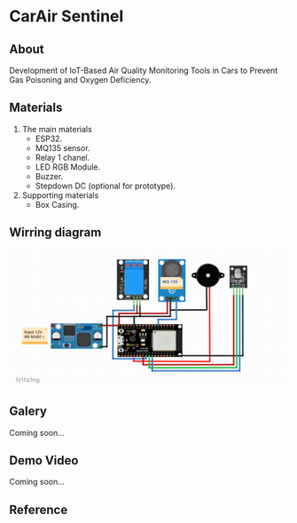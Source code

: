 # CarAir Sentinel
## About
  Development of IoT-Based Air Quality Monitoring Tools in Cars to Prevent Gas Poisoning and Oxygen Deficiency.
## Materials
  1. The main materials
     * ESP32.
     * MQ135 sensor. 
     * Relay 1 chanel.
     * LED RGB Module.
     * Buzzer.
     * Stepdown DC (optional for prototype).
  2. Supporting materials
     * Box Casing.
## Wirring diagram
  ![wiring-diagram-image](img/wiring.png)
## Galery
  Coming soon...
## Demo Video
  Coming soon...
## Reference

